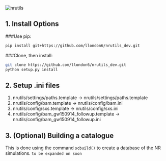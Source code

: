 ![nrutils](https://github.com/llondon6/nrutils_dev/blob/master/media/nrutils_banner.png?raw=true)

## 1. Install Options
###Use pip:
```bash
pip install git+https://github.com/llondon6/nrutils_dev.git
```
###Clone, then install:
```bash
git clone https://github.com/llondon6/nrutils_dev.git
python setup.py install
```

## 2. Setup .ini files

1. nrutils/settings/paths.template -> nrutils/settings/paths.template
2. nrutils/config/bam.template -> nrutils/config/bam.ini
3. nrutils/config/sxs.template -> nrutils/config/sxs.ini
4. nrutils/config/bam_gw150914_followup.template -> nrutils/config/bam_gw150914_followup.ini

## 3. (Optional) Building a catalogue

This is done using the command ```scbuild()``` to create a database of the NR simulations.
```to be expanded on soon```
